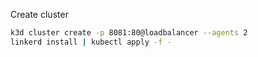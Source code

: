 Create cluster
```bash
k3d cluster create -p 8081:80@loadbalancer --agents 2
linkerd install | kubectl apply -f -
```

